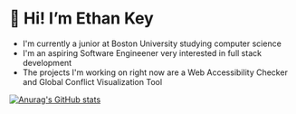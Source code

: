 # 👋 Hi! I’m Ethan Key
- I'm currently a junior at Boston University studying computer science
- I'm an aspiring Software Engineener very interested in full stack development
- The projects I'm working on right now are a Web Accessibility Checker and Global Conflict Visualization Tool

[![Anurag's GitHub stats](https://github-readme-stats.vercel.app/api?username=ethanrkey)](https://github.com/anuraghazra/github-readme-stats)

<!---
ethanrkey/ethanrkey is a ✨ special ✨ repository because its `README.md` (this file) appears on your GitHub profile.
You can click the Preview link to take a look at your changes.
--->
